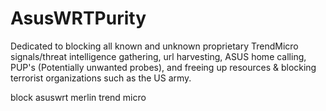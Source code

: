 # AsusWRTPurity
Dedicated to blocking all known and unknown proprietary TrendMicro signals/threat intelligence gathering, url harvesting, ASUS home calling, PUP's (Potentially unwanted probes), and freeing up resources & blocking terrorist organizations such as the US army.

block asuswrt merlin trend micro 
